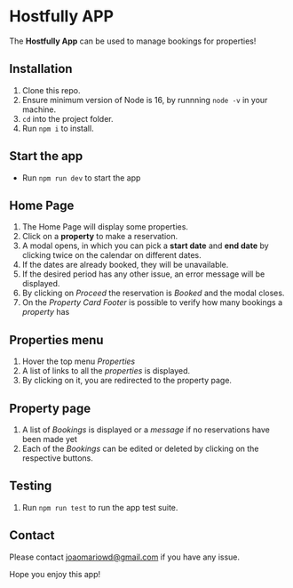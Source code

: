 # Hostfully APP

The **Hostfully App** can be used to manage bookings for properties!

## Installation

1. Clone this repo.
2. Ensure minimum version of Node is 16, by runnning `node -v` in your machine.
3. `cd` into the project folder.
4. Run `npm i` to install.

## Start the app

- Run `npm run dev` to start the app

## Home Page

1. The Home Page will display some properties.
2. Click on a **property** to make a reservation.
3. A modal opens, in which you can pick a **start date** and **end date** by clicking twice on the calendar on different dates.
4. If the dates are already booked, they will be unavailable.
5. If the desired period has any other issue, an error message will be displayed.
6. By clicking on *Proceed* the reservation is *Booked* and the modal closes.
7. On the *Property Card Footer* is possible to verify how many bookings a *property* has

## Properties menu

1. Hover the top menu *Properties*
2. A list of links to all the *properties* is displayed.
3. By clicking on it, you are redirected to the property page.

## Property page

1. A list of *Bookings* is displayed or a *message* if no reservations have been made yet
2. Each of the *Bookings* can be edited or deleted by clicking on the respective buttons.

## Testing

1. Run `npm run test` to run the app test suite.

## Contact

Please contact [joaomariowd@gmail.com](mailto:joaomariowd@gmail.com) if you have any issue.

Hope you enjoy this app!
